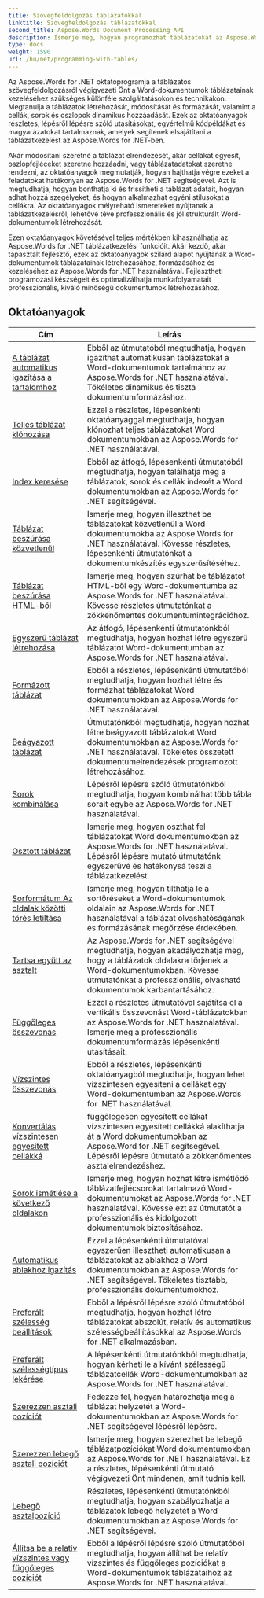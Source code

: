```yaml
---
title: Szövegfeldolgozás táblázatokkal
linktitle: Szövegfeldolgozás táblázatokkal
second_title: Aspose.Words Document Processing API
description: Ismerje meg, hogyan programozhat táblázatokat az Aspose.Words for .NET-ben. Ismerje meg, hogyan hozhat létre, kezelhet és formázhat táblázatokat Word-dokumentumaiban a lépésről lépésre bemutatott oktatóanyagok és C#-kódpéldák segítségével.
type: docs
weight: 1590
url: /hu/net/programming-with-tables/
---
```

Az Aspose.Words for .NET oktatóprogramja a táblázatos szövegfeldolgozásról végigvezeti Önt a Word-dokumentumok táblázatainak kezeléséhez szükséges különféle szolgáltatásokon és technikákon. Megtanulja a táblázatok létrehozását, módosítását és formázását, valamint a cellák, sorok és oszlopok dinamikus hozzáadását. Ezek az oktatóanyagok részletes, lépésről lépésre szóló utasításokat, egyértelmű kódpéldákat és magyarázatokat tartalmaznak, amelyek segítenek elsajátítani a táblázatkezelést az Aspose.Words for .NET-ben.

Akár módosítani szeretné a táblázat elrendezését, akár cellákat egyesít, oszlopfejléceket szeretne hozzáadni, vagy táblázatadatokat szeretne rendezni, az oktatóanyagok megmutatják, hogyan hajthatja végre ezeket a feladatokat hatékonyan az Aspose.Words for .NET segítségével. Azt is megtudhatja, hogyan bonthatja ki és frissítheti a táblázat adatait, hogyan adhat hozzá szegélyeket, és hogyan alkalmazhat egyéni stílusokat a cellákra. Az oktatóanyagok mélyreható ismereteket nyújtanak a táblázatkezelésről, lehetővé téve professzionális és jól strukturált Word-dokumentumok létrehozását.

Ezen oktatóanyagok követésével teljes mértékben kihasználhatja az Aspose.Words for .NET táblázatkezelési funkcióit. Akár kezdő, akár tapasztalt fejlesztő, ezek az oktatóanyagok szilárd alapot nyújtanak a Word-dokumentumok táblázatainak létrehozásához, formázásához és kezeléséhez az Aspose.Words for .NET használatával. Fejlesztheti programozási készségeit és optimalizálhatja munkafolyamatait professzionális, kiváló minőségű dokumentumok létrehozásához.

 ## Oktatóanyagok
| Cím | Leírás |
| --- | --- |
| [A táblázat automatikus igazítása a tartalomhoz](./auto-fit-table-to-contents/) | Ebből az útmutatóból megtudhatja, hogyan igazíthat automatikusan táblázatokat a Word-dokumentumok tartalmához az Aspose.Words for .NET használatával. Tökéletes dinamikus és tiszta dokumentumformázáshoz. |
| [Teljes táblázat klónozása](./clone-complete-table/) | Ezzel a részletes, lépésenkénti oktatóanyaggal megtudhatja, hogyan klónozhat teljes táblázatokat Word dokumentumokban az Aspose.Words for .NET használatával. |
| [Index keresése](./finding-index/) | Ebből az átfogó, lépésenkénti útmutatóból megtudhatja, hogyan találhatja meg a táblázatok, sorok és cellák indexét a Word dokumentumokban az Aspose.Words for .NET segítségével. |
| [Táblázat beszúrása közvetlenül](./insert-table-directly/) | Ismerje meg, hogyan illeszthet be táblázatokat közvetlenül a Word dokumentumokba az Aspose.Words for .NET használatával. Kövesse részletes, lépésenkénti útmutatónkat a dokumentumkészítés egyszerűsítéséhez. |
| [Táblázat beszúrása HTML-ből](./insert-table-from-html/) | Ismerje meg, hogyan szúrhat be táblázatot HTML-ből egy Word-dokumentumba az Aspose.Words for .NET használatával. Kövesse részletes útmutatónkat a zökkenőmentes dokumentumintegrációhoz. |
| [Egyszerű táblázat létrehozása](./create-simple-table/) | Az átfogó, lépésenkénti útmutatónkból megtudhatja, hogyan hozhat létre egyszerű táblázatot Word-dokumentumban az Aspose.Words for .NET használatával. |
| [Formázott táblázat](./formatted-table/) | Ebből a részletes, lépésenkénti útmutatóból megtudhatja, hogyan hozhat létre és formázhat táblázatokat Word dokumentumokban az Aspose.Words for .NET használatával. |
| [Beágyazott táblázat](./nested-table/) | Útmutatónkból megtudhatja, hogyan hozhat létre beágyazott táblázatokat Word dokumentumokban az Aspose.Words for .NET használatával. Tökéletes összetett dokumentumelrendezések programozott létrehozásához. |
| [Sorok kombinálása](./combine-rows/) | Lépésről lépésre szóló útmutatónkból megtudhatja, hogyan kombinálhat több tábla sorait egybe az Aspose.Words for .NET használatával. |
| [Osztott táblázat](./split-table/) | Ismerje meg, hogyan oszthat fel táblázatokat Word dokumentumokban az Aspose.Words for .NET használatával. Lépésről lépésre mutató útmutatónk egyszerűvé és hatékonysá teszi a táblázatkezelést. |
| [Sorformátum Az oldalak közötti törés letiltása](./row-format-disable-break-across-pages/) | Ismerje meg, hogyan tilthatja le a sortöréseket a Word-dokumentumok oldalain az Aspose.Words for .NET használatával a táblázat olvashatóságának és formázásának megőrzése érdekében. |
| [Tartsa együtt az asztalt](./keep-table-together/) | Az Aspose.Words for .NET segítségével megtudhatja, hogyan akadályozhatja meg, hogy a táblázatok oldalakra törjenek a Word-dokumentumokban. Kövesse útmutatónkat a professzionális, olvasható dokumentumok karbantartásához. |
| [Függőleges összevonás](./vertical-merge/) | Ezzel a részletes útmutatóval sajátítsa el a vertikális összevonást Word-táblázatokban az Aspose.Words for .NET használatával. Ismerje meg a professzionális dokumentumformázás lépésenkénti utasításait. |
| [Vízszintes összevonás](./horizontal-merge/) | Ebből a részletes, lépésenkénti oktatóanyagból megtudhatja, hogyan lehet vízszintesen egyesíteni a cellákat egy Word-dokumentumban az Aspose.Words for .NET használatával. |
| [Konvertálás vízszintesen egyesített cellákká](./convert-to-horizontally-merged-cells/) | függőlegesen egyesített cellákat vízszintesen egyesített cellákká alakíthatja át a Word dokumentumokban az Aspose.Word for .NET segítségével. Lépésről lépésre útmutató a zökkenőmentes asztalelrendezéshez. |
| [Sorok ismétlése a következő oldalakon](./repeat-rows-on-subsequent-pages/) | Ismerje meg, hogyan hozhat létre ismétlődő táblázatfejlécsorokat tartalmazó Word-dokumentumokat az Aspose.Words for .NET használatával. Kövesse ezt az útmutatót a professzionális és kidolgozott dokumentumok biztosításához. |
| [Automatikus ablakhoz igazítás](./auto-fit-to-page-width/) | Ezzel a lépésenkénti útmutatóval egyszerűen illesztheti automatikusan a táblázatokat az ablakhoz a Word dokumentumokban az Aspose.Words for .NET segítségével. Tökéletes tisztább, professzionális dokumentumokhoz. |
| [Preferált szélesség beállítások](./preferred-width-settings/) | Ebből a lépésről lépésre szóló útmutatóból megtudhatja, hogyan hozhat létre táblázatokat abszolút, relatív és automatikus szélességbeállításokkal az Aspose.Words for .NET alkalmazásban. |
| [Preferált szélességtípus lekérése](./retrieve-preferred-width-type/) | A lépésenkénti útmutatónkból megtudhatja, hogyan kérheti le a kívánt szélességű táblázatcellák Word-dokumentumokban az Aspose.Words for .NET használatával. |
| [Szerezzen asztali pozíciót](./get-table-position/) | Fedezze fel, hogyan határozhatja meg a táblázat helyzetét a Word-dokumentumokban az Aspose.Words for .NET segítségével lépésről lépésre. |
| [Szerezzen lebegő asztali pozíciót](./get-floating-table-position/) | Ismerje meg, hogyan szerezhet be lebegő táblázatpozíciókat Word dokumentumokban az Aspose.Words for .NET használatával. Ez a részletes, lépésenkénti útmutató végigvezeti Önt mindenen, amit tudnia kell. |
| [Lebegő asztalpozíció](./floating-table-position/) | Részletes, lépésenkénti útmutatónkból megtudhatja, hogyan szabályozhatja a táblázatok lebegő helyzetét a Word dokumentumokban az Aspose.Words for .NET segítségével. |
| [Állítsa be a relatív vízszintes vagy függőleges pozíciót](./set-relative-horizontal-or-vertical-position/) | Ebből a lépésről lépésre szóló útmutatóból megtudhatja, hogyan állíthat be relatív vízszintes és függőleges pozíciókat a Word-dokumentumok táblázataihoz az Aspose.Words for .NET használatával. |